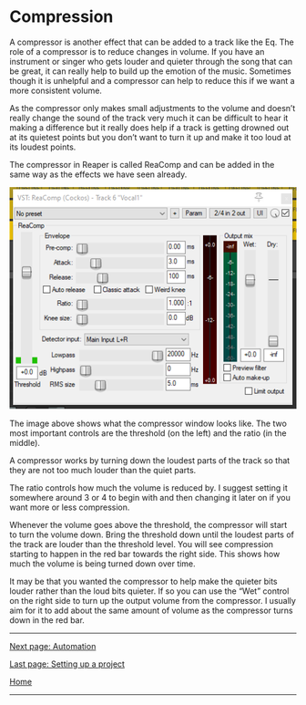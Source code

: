 
# Compression

A compressor is another effect that can be added to a track like the Eq. The role of a compressor is to reduce changes in volume. If you have an instrument or singer who gets louder and quieter through the song that can be great, it can really help to build up the emotion of the music. Sometimes though it is unhelpful and a compressor can help to reduce this if we want a more consistent volume.

As the compressor only makes small adjustments to the volume and doesn’t really change the sound of the track very much it can be difficult to hear it making a difference but it really does help if a track is getting drowned out at its quietest points but you don’t want to turn it up and make it too loud at its loudest points.

The compressor in Reaper is called ReaComp and can be added in the same way as the effects we have seen already.

![Compressor](../images/compression.png)

The image above shows what the compressor window looks like.
The two most important controls are the threshold (on the left) and the ratio (in the middle).

A compressor works by turning down the loudest parts of the track so that they are not too much louder than the quiet parts.

The ratio controls how much the volume is reduced by. I suggest setting it somewhere around 3 or 4 to begin with and then changing it later on if you want more or less compression.

Whenever the volume goes above the threshold, the compressor will start to turn the volume down. Bring the threshold down until the loudest parts of the track are louder than the threshold level.
You will see compression starting to happen in the red bar towards the right side. This shows how much the volume is being turned down over time.

It may be that you wanted the compressor to help make the quieter bits louder rather than the loud bits quieter. If so you can use the “Wet” control on the right side to turn up the output volume from the compressor. I usually aim for it to add about the same amount of volume as the compressor turns down in the red bar.

---

[Next page: Automation](05-automation.md)

[Last page: Setting up a project](03-setting-up-project.md)

[Home](../README.md)

---
